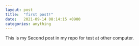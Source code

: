 ```yaml
---
layout: post
title:  "first post!"
date:   2021-09-14 08:14:15 +0900
categories: anything
---
```

This is my Second post in my repo for test at other computer.